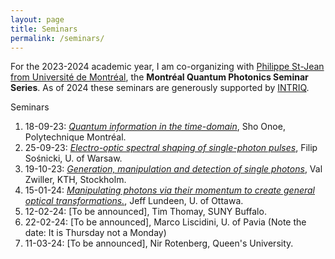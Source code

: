 ```yaml
---
layout: page
title: Seminars 
permalink: /seminars/
---
```



For the 2023-2024 academic year, I am co-organizing with [Philippe St-Jean from Université de Montréal](https://psjlab.ca/), the **Montréal Quantum Photonics Seminar Series**. As of 2024 these seminars are generously supported by [INTRIQ](https://www.intriq.org/).

Seminars

1. 18-09-23: [*Quantum information in the time-domain*](seminars/00.md),  Sho Onoe, Polytechnique Montréal.
2. 25-09-23: [*Electro-optic spectral shaping of single-photon pulses*](seminars/01.md), Filip Sośnicki, U. of Warsaw.
3. 19-10-23: [*Generation, manipulation and detection of single photons*](seminars/02.md), Val Zwiller, KTH, Stockholm.
4. 15-01-24: [*Manipulating photons via their momentum to create general optical transformations.*](seminars/03.md), Jeff Lundeen, U. of Ottawa.
4. 12-02-24: [To be announced], Tim Thomay, SUNY Buffalo.
5. 22-02-24: [To be announced], Marco Liscidini, U. of Pavia (Note the date: It is Thursday not a Monday)
6. 11-03-24: [To be announced], Nir Rotenberg, Queen's University.




